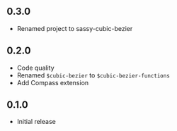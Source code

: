 ## 0.3.0

* Renamed project to sassy-cubic-bezier

## 0.2.0

* Code quality
* Renamed `$cubic-bezier` to `$cubic-bezier-functions`
* Add Compass extension

## 0.1.0

* Initial release

